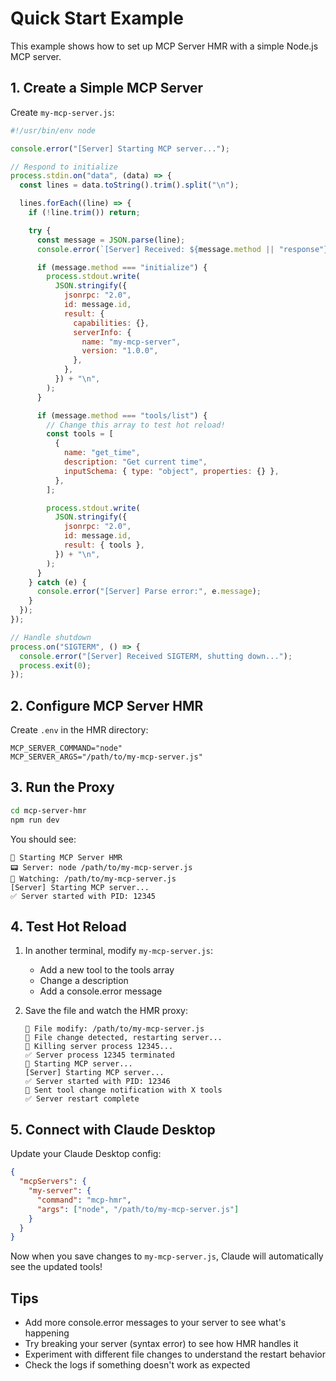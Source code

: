 # Quick Start Example

This example shows how to set up MCP Server HMR with a simple Node.js MCP server.

## 1. Create a Simple MCP Server

Create `my-mcp-server.js`:

```javascript
#!/usr/bin/env node

console.error("[Server] Starting MCP server...");

// Respond to initialize
process.stdin.on("data", (data) => {
  const lines = data.toString().trim().split("\n");

  lines.forEach((line) => {
    if (!line.trim()) return;

    try {
      const message = JSON.parse(line);
      console.error(`[Server] Received: ${message.method || "response"}`);

      if (message.method === "initialize") {
        process.stdout.write(
          JSON.stringify({
            jsonrpc: "2.0",
            id: message.id,
            result: {
              capabilities: {},
              serverInfo: {
                name: "my-mcp-server",
                version: "1.0.0",
              },
            },
          }) + "\n",
        );
      }

      if (message.method === "tools/list") {
        // Change this array to test hot reload!
        const tools = [
          {
            name: "get_time",
            description: "Get current time",
            inputSchema: { type: "object", properties: {} },
          },
        ];

        process.stdout.write(
          JSON.stringify({
            jsonrpc: "2.0",
            id: message.id,
            result: { tools },
          }) + "\n",
        );
      }
    } catch (e) {
      console.error("[Server] Parse error:", e.message);
    }
  });
});

// Handle shutdown
process.on("SIGTERM", () => {
  console.error("[Server] Received SIGTERM, shutting down...");
  process.exit(0);
});
```

## 2. Configure MCP Server HMR

Create `.env` in the HMR directory:

```env
MCP_SERVER_COMMAND="node"
MCP_SERVER_ARGS="/path/to/my-mcp-server.js"
```

## 3. Run the Proxy

```bash
cd mcp-server-hmr
npm run dev
```

You should see:

```
🚀 Starting MCP Server HMR
📟 Server: node /path/to/my-mcp-server.js
👀 Watching: /path/to/my-mcp-server.js
[Server] Starting MCP server...
✅ Server started with PID: 12345
```

## 4. Test Hot Reload

1. In another terminal, modify `my-mcp-server.js`:
   - Add a new tool to the tools array
   - Change a description
   - Add a console.error message

2. Save the file and watch the HMR proxy:
   ```
   📝 File modify: /path/to/my-mcp-server.js
   🔄 File change detected, restarting server...
   🛑 Killing server process 12345...
   ✅ Server process 12345 terminated
   🚀 Starting MCP server...
   [Server] Starting MCP server...
   ✅ Server started with PID: 12346
   📢 Sent tool change notification with X tools
   ✅ Server restart complete
   ```

## 5. Connect with Claude Desktop

Update your Claude Desktop config:

```json
{
  "mcpServers": {
    "my-server": {
      "command": "mcp-hmr",
      "args": ["node", "/path/to/my-mcp-server.js"]
    }
  }
}
```

Now when you save changes to `my-mcp-server.js`, Claude will automatically see the updated tools!

## Tips

- Add more console.error messages to your server to see what's happening
- Try breaking your server (syntax error) to see how HMR handles it
- Experiment with different file changes to understand the restart behavior
- Check the logs if something doesn't work as expected
